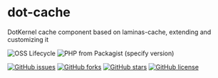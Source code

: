 # dot-cache

DotKernel cache component based on laminas-cache, extending and customizing it

![OSS Lifecycle](https://img.shields.io/osslifecycle/dotkernel/dot-cache)
![PHP from Packagist (specify version)](https://img.shields.io/packagist/php-v/dotkernel/dot-cache/3.0.0)

[![GitHub issues](https://img.shields.io/github/issues/dotkernel/dot-cache)](https://github.com/dotkernel/dot-cache/issues)
[![GitHub forks](https://img.shields.io/github/forks/dotkernel/dot-cache)](https://github.com/dotkernel/dot-cache/network)
[![GitHub stars](https://img.shields.io/github/stars/dotkernel/dot-cache)](https://github.com/dotkernel/dot-cache/stargazers)
[![GitHub license](https://img.shields.io/github/license/dotkernel/dot-cache)](https://github.com/dotkernel/dot-cache/blob/3.0.0/LICENSE.md)